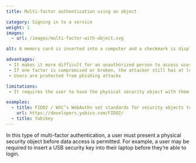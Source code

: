 ```yaml
---
title: Multi-factor authentication using an object

category: Signing in to a service
weight: 1
images:
  - url: /images/multi-factor-with-object.svg

alt: A memory card is inserted into a computer and a checkmark is displayed on screen.

advantages:
 - It makes it more difficult for an unauthorized person to access user’s data or devices
 - If one factor is compromised or broken, the attacker still has at least one more barrier to breach
 - Users are protected from phishing attacks

limitations:
 - It requires the user to have the physical security object with them

examples:
  - title: FIDO2 / W3C’s WebAuthn set standards for security objects to   implement
    url: https://developers.yubico.com/FIDO2/
  - title: Yubikey
---
```


In this type of multi-factor authentication, a user must present a physical security object before data access is permitted. For example, a user may be required to insert a USB security key into their laptop before they’re able to login.
